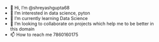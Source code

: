 - 👋 Hi, I’m @shreyashgupta68
- 👀 I’m interested in data science, pyton
- 🌱 I’m currently learning Data Science
- 💞️ I’m looking to collaborate on projects which help me to be better in this domain
- 📫 How to reach me 7860160175

<!---
shreyashgupta68/shreyashgupta68 is a ✨ special ✨ repository because its `README.md` (this file) appears on your GitHub profile.
You can click the Preview link to take a look at your changes.
--->

